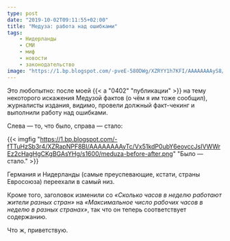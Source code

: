 ```yaml
---
type: post
date: "2019-10-02T09:11:55+02:00"
title: "Медуза: работа над ошибками"
tags:
    - Нидерланды
    - СМИ
    - миф
    - новости
    - законодательство
image: "https://1.bp.blogspot.com/-pveE-580DWg/XZRYY1h7KFI/AAAAAAAAyS8/OVA_6cEJBB8tyq7LJvLfPbQjrVR3fg6YwCKgBGAsYHg/s1600/meduza-fixed.png"
---
```


Это любопытно: после моей {{< a "0402" "публикации" >}} на тему некоторого искажения Медузой фактов (о чём я им тоже сообщил), журналисты издания, видимо, провели должный факт-чекинг и выполнили работу над ошибками.

<!--more-->

Слева — то, что было, справа — стало:

{{< imgfig "https://1.bp.blogspot.com/-fTTuHzSb3r4/XZRapNPF8BI/AAAAAAAAyTc/Vx51kdP0ubY6eovccJsIVWWrEz2cHagHgCKgBGAsYHg/s1600/meduza-before-after.png" "Было — стало." >}}

Германия и Нидерланды (самые преуспевающие, кстати, страны Евросоюза) переехали в самый низ.

Кроме того, заголовок изменили со *«Сколько часов в неделю работают жители разных стран»* на *«Максимальное число рабочих часов в неделю в разных странах»*, так что он теперь соответствует содержанию.

Что ж, приветствую.